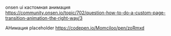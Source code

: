 

onsen ui кастомная анимация 
https://community.onsen.io/topic/702/question-how-to-do-a-custom-page-transition-animation-the-right-way/3



АНимация placeholder
https://codepen.io/Momciloo/pen/zoRmxd
